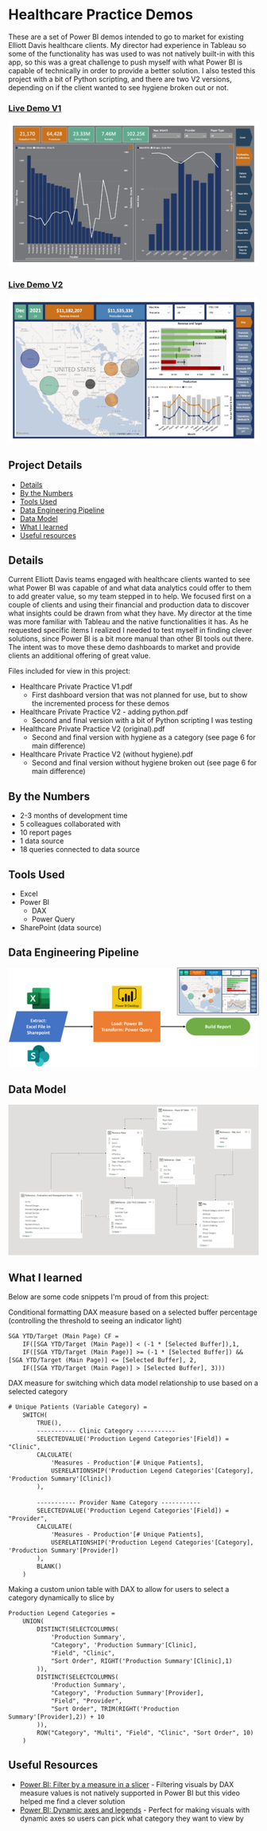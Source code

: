 # Healthcare Practice Demos

These are a set of Power BI demos intended to go to market for existing Elliott Davis healthcare clients. My director had experience in Tableau so some of the functionality has was used to was not natively built-in with this app, so this was a great challenge to push myself with what Power BI is capable of technically in order to provide a better solution. I also tested this project with a bit of Python scripting, and there are two V2 versions, depending on if the client wanted to see hygiene broken out or not.

### [Live Demo V1](https://app.powerbi.com/view?r=eyJrIjoiMDZhMmQyZjItNzIyNy00Nzk2LThkOGYtNWZiZDIwZTgyZTY2IiwidCI6ImY3N2E4MGM5LTY5MTAtNGJkYy1iNjFiLTgxNzA2NmQ1NmI0NiIsImMiOjJ9)

!["Report V1"](./Healthcare%20Private%20Practice%20V1.jpg)

### [Live Demo V2](https://app.powerbi.com/view?r=eyJrIjoiMjA2MjJkMzYtYTM5OC00OWM1LWJmOWQtMTM5ZWE3NzM4OGU5IiwidCI6ImY3N2E4MGM5LTY5MTAtNGJkYy1iNjFiLTgxNzA2NmQ1NmI0NiIsImMiOjJ9)

!["Report V2"](./Healthcare%20Private%20Practice%20V2.jpg)

## Project Details
- [Details](#details)
- [By the Numbers](#by-the-numbers)
- [Tools Used](#tools-used)
- [Data Engineering Pipeline](#data-engineering-pipeline)
- [Data Model](#data-model)
- [What I learned](#what-i-learned)
- [Useful resources](#useful-resources)

## Details

Current Elliott Davis teams engaged with healthcare clients wanted to see what Power BI was capable of and what data analytics could offer to them to add greater value, so my team stepped in to help. We focused first on a couple of clients and using their financial and production data to discover what insights could be drawn from what they have. My director at the time was more familiar with Tableau and the native functionalities it has. As he requested specific items I realized I needed to test myself in finding clever solutions, since Power BI is a bit more manual than other BI tools out there. The intent was to move these demo dashboards to market and provide clients an additional offering of great value.

Files included for view in this project:
- Healthcare Private Practice V1.pdf
  - First dashboard version that was not planned for use, but to show the incremented process for these demos
- Healthcare Private Practice V2 - adding python.pdf
  - Second and final version with a bit of Python scripting I was testing
- Healthcare Private Practice V2 (original).pdf
  - Second and final version with hygiene as a category (see page 6 for main difference)
- Healthcare Private Practice V2 (without hygiene).pdf
  - Second and final version without hygiene broken out (see page 6 for main difference)

## By the Numbers

- 2-3 months of development time
- 5 colleagues collaborated with
- 10 report pages
- 1 data source
- 18 queries connected to data source

## Tools Used

- Excel
- Power BI
  - DAX
  - Power Query
- SharePoint (data source)

## Data Engineering Pipeline

!["Pipeline"](./Healthcare%20Practice%20Demos%20Pipeline.png)

## Data Model

!["Data Model"](./Healthcare%20Practice%20Demos%20Data%20Model.JPG)

## What I learned

Below are some code snippets I'm proud of from this project:

Conditional formatting DAX measure based on a selected buffer percentage (controlling the threshold to seeing an indicator light)
```DAX
SGA YTD/Target (Main Page) CF = 
    IF([SGA YTD/Target (Main Page)] < (-1 * [Selected Buffer]),1,
    IF([SGA YTD/Target (Main Page)] >= (-1 * [Selected Buffer]) && [SGA YTD/Target (Main Page)] <= [Selected Buffer], 2,
    IF([SGA YTD/Target (Main Page)] > [Selected Buffer], 3)))
```

DAX measure for switching which data model relationship to use based on a selected category
```DAX
# Unique Patients (Variable Category) = 
    SWITCH(
        TRUE(),
        ----------- Clinic Category -----------
        SELECTEDVALUE('Production Legend Categories'[Field]) = "Clinic",
        CALCULATE(
            'Measures - Production'[# Unique Patients],
            USERELATIONSHIP('Production Legend Categories'[Category], 'Production Summary'[Clinic])
        ),

        ----------- Provider Name Category -----------
        SELECTEDVALUE('Production Legend Categories'[Field]) = "Provider",
        CALCULATE(
            'Measures - Production'[# Unique Patients],
            USERELATIONSHIP('Production Legend Categories'[Category], 'Production Summary'[Provider])
        ),
        BLANK()
    )
```

Making a custom union table with DAX to allow for users to select a category dynamically to slice by
```DAX
Production Legend Categories = 
    UNION(
        DISTINCT(SELECTCOLUMNS(
            'Production Summary',
            "Category", 'Production Summary'[Clinic],
            "Field", "Clinic",
            "Sort Order", RIGHT('Production Summary'[Clinic],1)
        )),
        DISTINCT(SELECTCOLUMNS(
            'Production Summary',
            "Category", 'Production Summary'[Provider],
            "Field", "Provider",
            "Sort Order", TRIM(RIGHT('Production Summary'[Provider],2)) + 10
        )),
        ROW("Category", "Multi", "Field", "Clinic", "Sort Order", 10)
    )
```

## Useful Resources

- [Power BI: Filter by a measure in a slicer](https://www.youtube.com/watch?v=AZAL-QPn5Zc) - Filtering visuals by DAX measure values is not natively supported in Power BI but this video helped me find a clever solution
- [Power BI: Dynamic axes and legends](https://www.youtube.com/watch?v=8e8a3o1w51M) - Perfect for making visuals with dynamic axes so users can pick what category they want to view by